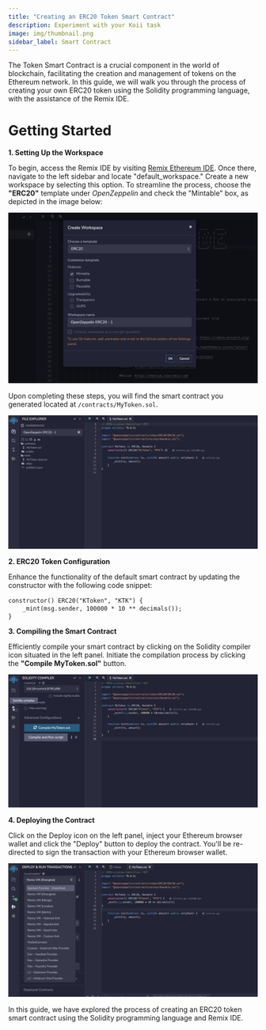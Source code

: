 ```yaml
---
title: "Creating an ERC20 Token Smart Contract"
description: Experiment with your Koii task
image: img/thumbnail.png
sidebar_label: Smart Contract
---
```


The Token Smart Contract is a crucial component in the world of blockchain, facilitating the creation and management of tokens on the Ethereum network. In this guide, we will walk you through the process of creating your own ERC20 token using the Solidity programming language, with the assistance of the Remix IDE.

# Getting Started

**1. Setting Up the Workspace**

To begin, access the Remix IDE by visiting [Remix Ethereum IDE](https://remix.ethereum.org/). Once there, navigate to the left sidebar and locate "default_workspace." Create a new workspace by selecting this option. To streamline the process, choose the **"ERC20"** template under *OpenZeppelin* and check the "Mintable" box, as depicted in the image below:

![Remix IDE](./img/ERC.png)

Upon completing these steps, you will find the smart contract you generated located at `/contracts/MyToken.sol`.

![Token Smart Contract](./img/token.png)

**2. ERC20 Token Configuration**

Enhance the functionality of the default smart contract by updating the constructor with the following code snippet:

```solidity
constructor() ERC20("KToken", "KTK") {
    _mint(msg.sender, 100000 * 10 ** decimals());
}
```

**3. Compiling the Smart Contract**

Efficiently compile your smart contract by clicking on the Solidity compiler icon situated in the left panel. Initiate the compilation process by clicking the **"Compile MyToken.sol"** button.

![Compile](./img/compile.png)

**4. Deploying the Contract**

Click on the Deploy icon on the left panel, inject your Ethereum browser wallet and click the "Deploy" button to deploy the contract. You'll be re-directed to sign the transaction with your Ethereum browser wallet.

![Deploy](./img/deploy.png)

In this guide, we have explored the process of creating an ERC20 token smart contract using the Solidity programming language and Remix IDE. 
